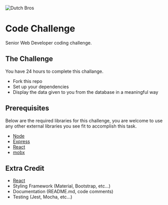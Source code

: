 ![Dutch Bros](https://files.dutchbros.com/StaticImages/Dutch_Bros_Logo.png)

# Code Challenge
Senior Web Developer coding challenge.

## The Challenge
You have 24 hours to complete this challange.

- Fork this repo 
- Set up your dependencies
- Display the data given to you from the database in a meaningful way

## Prerequisites
Below are the required libraries for this challenge, you are welcome to use any other external libraries you see fit to accomplish this task.

* [Node](https://nodejs.org/en/)
* [Express](https://expressjs.com/)
* [React](https://reactjs.org/)
* [mobx](https://github.com/mobxjs/mobx)

## Extra Credit

* [React](https://reactjs.org/)
* Styling Framework (Material, Bootstrap, etc...)
* Documentation (README.md, code comments)
* Testing (Jest, Mocha, etc...)
